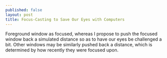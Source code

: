```yaml
---
published: false
layout: post
title: Focus-Casting to Save Our Eyes with Computers
---
```


Foreground window as focused, whereas I propose to push the focused window back a simulated distance so as to have our eyes be challenged a bit. Other windows may be similarly pushed back a distance, which is determined by how recently they were focused upon.